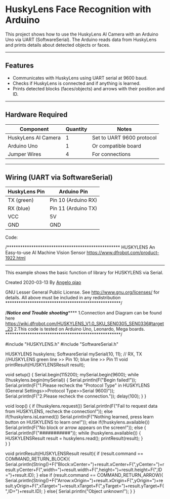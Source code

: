# HuskyLens Face Recognition with Arduino

This project shows how to use the HuskyLens AI Camera with an Arduino Uno via UART (SoftwareSerial). The Arduino reads data from HuskyLens and prints details about detected objects or faces.

---

## Features

- Communicates with HuskyLens using UART serial at 9600 baud.
- Checks if HuskyLens is connected and if anything is learned.
- Prints detected blocks (faces/objects) and arrows with their position and ID.

---

## Hardware Required

| Component          | Quantity | Notes                         |
|--------------------|----------|-------------------------------|
| HuskyLens AI Camera | 1        | Set to UART 9600 protocol      |
| Arduino Uno        | 1        | Or compatible board            |
| Jumper Wires       | 4        | For connections                |

---

## Wiring (UART via SoftwareSerial)

| HuskyLens Pin | Arduino Pin     |
|---------------|-----------------|
| TX (green)    | Pin 10 (Arduino RX) |
| RX (blue)     | Pin 11 (Arduino TX) |
| VCC           | 5V              |
| GND           | GND             |


Code:

/***************************************************
 HUSKYLENS An Easy-to-use AI Machine Vision Sensor
 <https://www.dfrobot.com/product-1922.html>
 
 ***************************************************
 This example shows the basic function of library for HUSKYLENS via Serial.
 
 Created 2020-03-13
 By [Angelo qiao](Angelo.qiao@dfrobot.com)
 
 GNU Lesser General Public License.
 See <http://www.gnu.org/licenses/> for details.
 All above must be included in any redistribution
 ****************************************************/
 
/***********Notice and Trouble shooting***************
 1.Connection and Diagram can be found here
 <https://wiki.dfrobot.com/HUSKYLENS_V1.0_SKU_SEN0305_SEN0336#target_23>
 2.This code is tested on Arduino Uno, Leonardo, Mega boards.
 ****************************************************/
 
#include "HUSKYLENS.h"
#include "SoftwareSerial.h"
 
HUSKYLENS huskylens;
SoftwareSerial mySerial(10, 11); // RX, TX
//HUSKYLENS green line >> Pin 10; blue line >> Pin 11
void printResult(HUSKYLENSResult result);
 
void setup() {
    Serial.begin(115200);
    mySerial.begin(9600);
    while (!huskylens.begin(mySerial))
    {
        Serial.println(F("Begin failed!"));
        Serial.println(F("1.Please recheck the \"Protocol Type\" in HUSKYLENS (General Settings>>Protocol Type>>Serial 9600)"));
        Serial.println(F("2.Please recheck the connection."));
        delay(100);
    }
}
 
void loop() {
    if (!huskylens.request()) Serial.println(F("Fail to request data from HUSKYLENS, recheck the connection!"));
    else if(!huskylens.isLearned()) Serial.println(F("Nothing learned, press learn button on HUSKYLENS to learn one!"));
    else if(!huskylens.available()) Serial.println(F("No block or arrow appears on the screen!"));
    else
    {
        Serial.println(F("###########"));
        while (huskylens.available())
        {
            HUSKYLENSResult result = huskylens.read();
            printResult(result);
        }    
    }
}
 
void printResult(HUSKYLENSResult result){
    if (result.command == COMMAND_RETURN_BLOCK){
        Serial.println(String()+F("Block:xCenter=")+result.xCenter+F(",yCenter=")+result.yCenter+F(",width=")+result.width+F(",height=")+result.height+F(",ID=")+result.ID);
    }
    else if (result.command == COMMAND_RETURN_ARROW){
        Serial.println(String()+F("Arrow:xOrigin=")+result.xOrigin+F(",yOrigin=")+result.yOrigin+F(",xTarget=")+result.xTarget+F(",yTarget=")+result.yTarget+F(",ID=")+result.ID);
    }
    else{
        Serial.println("Object unknown!");
    }
}
